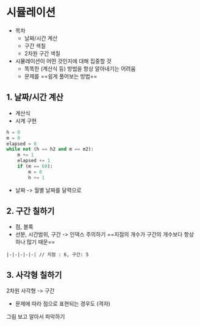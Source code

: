 # 시뮬레이션

- 목차
	- 날짜/시간 계산
	- 구간 색칠
	- 2차원 구간 색칠
- 시뮬레이션이 어떤 것인지에 대해 집중할 것
	- 똑똑한 (계산식 등) 방법을 항상 알아내기는 어려움
	- 문제를 ==쉽게 풀어보는 방법==
 
## 1. 날짜/시간 계산
- 계산식
- 시계 구현

```python
h = 0
m = 0
elapsed = 0
while not (h == h2 and m == m2):
	m += 1
	elapsed += 1
	if (m == 60):
		m = 0
		h += 1
```

- 날짜 -> 월별 날짜를 달력으로

## 2. 구간 칠하기
- 점, 블록
- 선분, 시간범위, 구간 -> 인덱스 주의하기
==지점의 개수가 구간의 개수보다 항상 하나 많기 때문==

```
|-|-|-|-|-| // 지점 : 6, 구간: 5
```


## 3. 사각형 칠하기

2차원 사각형 -> 구간
- 문제에 따라 점으로 표현되는 경우도 (격자)

그림 보고 알아서 파악하기
